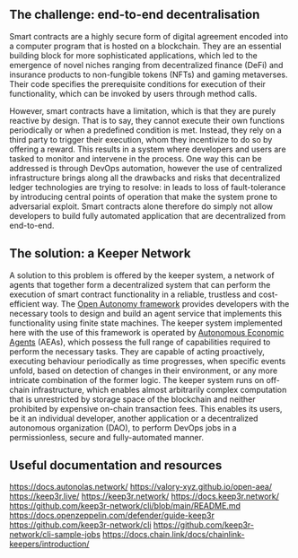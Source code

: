 

## The challenge: end-to-end decentralisation

Smart contracts are a highly secure form of digital agreement encoded into a computer program that is hosted on a
blockchain. 
They are an essential building block for more sophisticated applications, which led to the emergence of novel
niches ranging from decentralized finance (DeFi) and insurance products to non-fungible tokens (NFTs) and 
gaming metaverses. 
Their code specifies the prerequisite conditions for execution of their functionality, which can be invoked by users
through method calls.

However, smart contracts have a limitation, which is that they are purely reactive by design. 
That is to say, they cannot execute their own functions periodically or when a predefined condition is met. 
Instead, they rely on a third party to trigger their execution, whom they incentivize to do so by offering a reward. 
This results in a system where developers and users are tasked to monitor and intervene in the process. 
One way this can be addressed is through DevOps automation, however the use of centralized infrastructure brings along 
all the drawbacks and risks that decentralized ledger technologies are trying to resolve: in leads to loss of 
fault-tolerance by introducing central points of operation that make the system prone to adversarial exploit.
Smart contracts alone therefore do simply not allow developers to build fully automated application that 
are decentralized from end-to-end.


## The solution: a Keeper Network

A solution to this problem is offered by the keeper system, a network of agents that together form a decentralized 
system that can perform the execution of smart contract functionality in a reliable, trustless and cost-efficient way. 
The [Open Autonomy framework](https://docs.autonolas.network/) provides developers with the necessary tools to
design and build an agent service that implements this functionality using finite state machines.
The keeper system implemented here with the use of this framework is operated by 
[Autonomous Economic Agents](https://valory-xyz.github.io/open-aea/) (AEAs), which possess the full range of 
capabilities required to perform the necessary tasks. 
They are capable of acting proactively, executing behaviour periodically as time progresses, when specific events 
unfold, based on detection of changes in their environment, or any more intricate combination of the former logic.
The keeper system runs on off-chain infrastructure, which enables almost arbitrarily complex computation that is 
unrestricted by storage space of the blockchain and neither prohibited by expensive on-chain transaction fees. 
This enables its users, be it an individual developer, another application or a decentralized autonomous organization 
(DAO), to perform DevOps jobs in a permissionless, secure and fully-automated manner.


## Useful documentation and resources

https://docs.autonolas.network/
https://valory-xyz.github.io/open-aea/
https://keep3r.live/
https://keep3r.network/
https://docs.keep3r.network/
https://github.com/keep3r-network/cli/blob/main/README.md
https://docs.openzeppelin.com/defender/guide-keep3r
https://github.com/keep3r-network/cli
https://github.com/keep3r-network/cli-sample-jobs
https://docs.chain.link/docs/chainlink-keepers/introduction/
